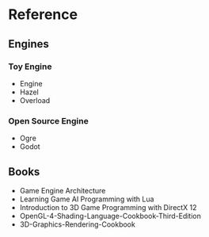 # Reference

## Engines

### Toy Engine
* Engine
* Hazel
* Overload

### Open Source Engine
* Ogre
* Godot

## Books

* Game Engine Architecture
* Learning Game AI Programming with Lua
* Introduction to 3D Game Programming with DirectX 12
* OpenGL-4-Shading-Language-Cookbook-Third-Edition
* 3D-Graphics-Rendering-Cookbook
